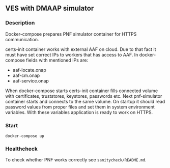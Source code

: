 VES with DMAAP simulator
------------------------

### Description

Docker-compose prepares PNF simulator container for HTTPS communication.

certs-init container works with external AAF on cloud. Due to that fact it must have set correct IPs to workers that
has access to AAF. In docker-compose fields with mentioned IPs are:
* aaf-locate.onap
* aaf-cm.onap
* aaf-service.onap 

When docker-compose starts certs-init container fills connected volume with certificates, truststores, keystores, passwords etc.
Next pnf-simulator container starts and connects to the same volume. On startup it should read password values from 
proper files and set them in system environment variables. With these variables application is ready to work on HTTPS.

### Start
```
docker-compose up
```

### Healthcheck
To check whether PNF works correctly see ``sanitycheck/README.md``.